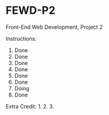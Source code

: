 # FEWD-P2
 Front-End Web Development, Project 2

Instructions:
1. Done
2. Done
3. Done
4. Done
5. Done
6. Done
7. Doing
8. Done

Extra Credit:
1.
2.
3.